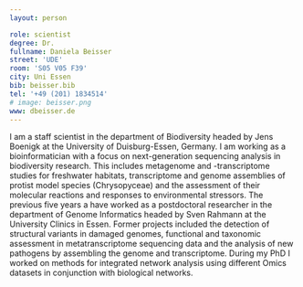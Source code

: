 ```yaml
---
layout: person

role: scientist
degree: Dr.
fullname: Daniela Beisser
street: 'UDE'
room: 'S05 V05 F39'
city: Uni Essen
bib: beisser.bib
tel: '+49 (201) 1834514'
# image: beisser.png
www: dbeisser.de
---
```


I am a staff scientist in the department of Biodiversity headed by Jens Boenigk at the University of Duisburg-Essen, Germany.
I am working as a bioinformatician with a focus on next-generation sequencing analysis in biodiversity research.
This includes metagenome and -transcriptome studies for freshwater habitats, transcriptome and genome assemblies of protist model species (Chrysopyceae) and the assessment of their molecular reactions and responses to environmental stressors.
The previous five years a have worked as a postdoctoral researcher in the department of Genome Informatics headed by Sven Rahmann at the University Clinics in Essen.
Former projects included the detection of structural variants in damaged genomes, functional and taxonomic assessment in metatranscriptome sequencing data and the analysis of new pathogens by assembling the genome and transcriptome.
During my PhD I worked on methods for integrated network analysis using different Omics datasets in conjunction with biological networks.

